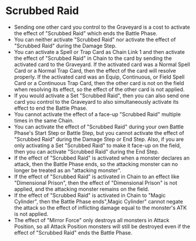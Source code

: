 # Scrubbed Raid

*   Sending one other card you control to the Graveyard is a cost to activate the effect of "Scrubbed Raid" which ends the Battle Phase.
*   You can neither activate "Scrubbed Raid" nor activate the effect of "Scrubbed Raid" during the Damage Step.
*   You can activate a Spell or Trap Card as Chain Link 1 and then activate the effect of "Scrubbed Raid" in Chain to the card by sending the activated card to the Graveyard. If the activated card was a Normal Spell Card or a Normal Trap Card, then the effect of the card will resolve properly. If the activated card was an Equip, Continuous, or Field Spell Card or a Continuous Trap Card, then the other card is not on the field when resolving its effect, so the effect of the other card is not applied.
*   If you would activate a Set "Scrubbed Raid", then you can also send one card you control to the Graveyard to also simultaneously activate its effect to end the Battle Phase.
*   You cannot activate the effect of a face-up "Scrubbed Raid" multiple times in the same Chain.
*   You can activate the effect of "Scrubbed Raid" during your own Battle Phase's Start Step or Battle Step, but you cannot activate the effect of "Scrubbed Raid" during the Damage Step or End Step. Also, if you are only activating a Set "Scrubbed Raid" to make it face-up on the field, then you can activate "Scrubbed Raid" during the End Step.
*   If the effect of "Scrubbed Raid" is activated when a monster declares an attack, then the Battle Phase ends, so the attacking monster can no longer be treated as an "attacking monster".
*   If the effect of "Scrubbed Raid" is activated in Chain to an effect like "Dimensional Prison", then the effect of "Dimensional Prison" is not applied, and the attacking monster remains on the field.
*   If the effect of "Scrubbed Raid" is activated in Chain to "Magic Cylinder", then the Battle Phase ends",Magic Cylinder" cannot negate the attack so the effect of inflicting damage equal to the monster's ATK is not applied.
*   The effect of "Mirror Force" only destroys all monsters in Attack Position, so all Attack Position monsters will still be destroyed even if the effect of "Scrubbed Raid" ends the Battle Phase.
